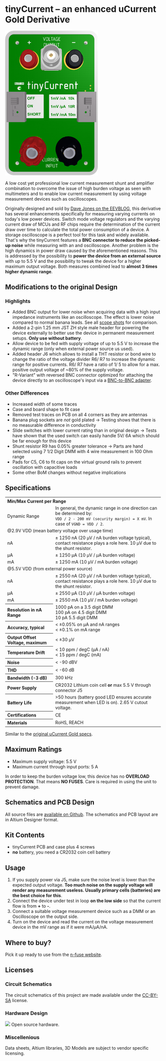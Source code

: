 # tinyCurrent – an enhanced uCurrent Gold Derivative

<img src="Images/3D_tiniycurrent_front_small.png" style="max-width: 300px; display: inline-block;">

A low cost yet professional low current measurement shunt and amplifier
combination to overcome the issue of high burden voltage as seen with
multimeters and to enable low current measurement by using voltage measurement
devices such as oscilloscopes.

Originally designed and sold by
[Dave Jones on the EEVBLOG](https://www.eevblog.com/projects/ucurrent/),
this derivative has several enhancements specifically for measuring varying
currents on today's low power devices.
Switch mode voltage regulators and the varying current draw of MCUs and RF
chips require the determination of the current draw over time to calculate the
total power consumption of a device. A storage oscilloscope is a perfect tool
for this task and widely available.
That's why the tinyCurrent features a **BNC connector to reduce the picked-up
noise** while measuring with an and oscilloscope. Another problem is the high
dynamics in power draw caused by the aforementioned reasons.
This is addressed by the possibility to
**power the device from an external source**
with up to 5.5 V and the possibility to tweak the device for a higher
maximum output voltage. Both measures combined lead to
**almost 3 times higher dynamic range**.

## Modifications to the original Design

### Highlights

- Added BNC output for lower noise when acquiring data with a high input impedance instruments like an oscilloscope. The effect is lower noise compared to normal banana leads.
See all <a href="scope_shots.md">scope shots</a> for comparison.
- Added a 2-pin 1.25 mm JST ZH style male header for powering the device externally to better use the device in permanent measurement setups. **Only use without battery**.
- Allow device to be fed with supply voltage of up to 5.5 V to increase the dynamic range (only when external power source us used).
- Added header J6 which allows to install a THT resistor or bond wire to change the ratio of the voltage divider R6/ R7 to increase the dynamic range for positive currents. R6/ R7 have a ratio of 1/ 5 to allow for a max. positive output voltage of ~80% of the supply voltage.
- "R-Variant" with reversed BNC connector optimized for attaching the device directly to an oscilloscope's input via a [BNC-to-BNC adapter](https://www.telegaertner.com/en/info/catalogue/coax/?IdTreeGroup=12267&IdProduct=12538).

### Other Differences

- Increased width of some traces
- Case and board shape to fit case
- Removed test traces on PCB on all 4 corners as they are antennas
- Banana plug sockets are _not_ gold plated → Testing shows that there is no measurable difference in conductivity
- Slide switches with lower current rating than in original design → Tests have shown that the used switch can easily handle 5V/ 6A which should be far enough for this device
- Shunt resistor R9 has 0.05% greater tolerance → Parts are hand selected using 7 1/2 Digit DMM with 4 wire measurement in 100 Ohm range
- Pads for C5, C6 to fit caps on the virtual ground rails to prevent oscillation with capacitive loads
- Some other BoM changes without negative implications

## Specifications

<table class="vclTable">
  <tr>
    <th colspan="3" style="text-align: left;">
      Min/Max Current per Range
    </th>
  </tr>
  <tr>
    <td>
      Dynamic Range
    </td>
    <td colspan="2">
      In general, the dynamic range in one direction can be determined by:<br><code>VDD / 2 - 200 mV (security margin) = X mV</code>. In case of <code>VGND = VDD / 2</code>.
    </td>
  </tr>
  <tr>
    <td colspan="3">
      @2.9V VDD (mean battery voltage over usage time)
    </td>
  </tr>
  <tr>
    <td>
      nA
    </td>
    <td colspan="2">
      ± 1250 nA (20 µV / nA burden voltage typical), contact resistance plays a role here. 10 µV due to the shunt resistor.
    </td>
  </tr>
  <tr>
    <td>
      µA
    </td>
    <td colspan="2">
      ± 1250 µA (10 µV / µA burden voltage)
    </td>
  </tr>
  <tr>
    <td>
      mA
    </td>
    <td colspan="2">
      ± 1250 mA (10 µV / mA burden voltage)
    </td>
  </tr>
  <tr>
    <td colspan="4">
      @5.5V VDD (from external power source)
    </td>
  </tr>
  <tr>
    <td>
      nA
    </td>
    <td colspan="2">
      ± 2550 nA (20 µV / nA burden voltage typical), contact resistance plays a role here. 10 µV due to the shunt resistor.
    </td>
  </tr>
  <tr>
    <td>
      µA
    </td>
    <td colspan="2">
      ± 2550 µA (10 µV / µA burden voltage)
    </td>
  </tr>
  <tr>
    <td>
      mA
    </td>
    <td colspan="2">
      ± 2550 mA (10 µV / mA burden voltage)
    </td>
  </tr>
  <tr>
    <th style="text-align: left;">
      Resolution in nA Range
    </th>
    <td colspan="3">
      1000 pA on a 3.5 digit DMM<br>
      100 pA on 4.5 digit DMM<br>
      10 pA 5.5 digit DMM
    </td>
  </tr>
  <tr>
    <th style="text-align: left;">
      Accuracy, typical
    </th>
    <td colspan="3">
      &lt; ±0.05% on µA and nA ranges<br>
      &lt; ±0.1% on mA range
    </td>
  </tr>
  <tr>
    <th style="text-align: left;">
      Output Offset Voltage, maximum
    </th>
    <td colspan="3">
      &lt; ±30 µV
    </td>
  </tr>
  <tr>
    <th style="text-align: left;">
      Temperature Drift
    </th>
    <td colspan="3">
      &lt; 10 ppm / degC (µA / nA)<br>
      &lt; 15 ppm / degC (mA)
    </td>
  </tr>
  <tr>
    <th style="text-align: left;">
      Noise
    </th>
    <td colspan="3">
      &lt; -90 dBV
    </td>
  </tr>
  <tr>
    <th style="text-align: left;">
      THD
    </th>
    <td colspan="3">
      &lt; -60 dB
    </td>
  </tr>
  <tr>
    <th style="text-align: left;">
      Bandwidth (-3 dB)
    </th>
    <td colspan="3">
      300 kHz
    </td>
  </tr>
  <tr>
    <th style="text-align: left;">
      Power Supply
    </th>
    <td colspan="3">
      CR2032 Lithium coin cell <b>or</b> max 5.5 V through connector J5
    </td>
  </tr>
  <tr>
    <th style="text-align: left;">
      Battery Life
    </th>
    <td colspan="3">
      &gt;50 hours (battery good LED ensures accurate measurement when LED is on). 2.65 V cutout voltage.
    </td>
  </tr>
  <tr>
    <th style="text-align: left;">
      Certifications
    </th>
    <td colspan="3">
      CE
    </td>
  </tr>
  <tr>
    <th style="text-align: left;">
      Materials
    </th>
    <td colspan="3">
      RoHS, REACH
    </td>
  </tr>
</table>

Similar to the [original uCurrent Gold specs](https://www.eevblog.com/projects/ucurrent/).

## Maximum Ratings

- Maximum supply voltage: 5.5 V
- Maximum current through input ports: 5 A

In order to keep the burden voltage low, this device has no
**OVERLOAD PROTECTION**. That means **NO FUSES**. Care is required in
using the unit to prevent damage.

## Schematics and PCB Design

All source files are [available on Github](https://github.com/nfhw/tinycurrent).
The schematics and PCB layout are in Altium Designer format.

## Kit Contents

- tinyCurrent PCB and case plus 4 screws
- **no** battery, you need a CR2032 coin cell battery

## Usage

1. If you supply power via J5, make sure the noise level is lower than the expected output voltage.
**Too much noise on the supply voltage will render any measurement useless. Usually primary cells (batteries) are the best choice for this**.
2. Connect the device under test in loop **on the low side** so that the current flow is from **+** to **-**.
3. Connect a suitable voltage measurement device such as a DMM or an Oscilloscope on the output side.
4. Turn on the device and read the current on the voltage measurement device in the mV range as if it were mA/µA/nA.

## Where to buy?

Pick it up ready to use from the [n-fuse website](https://www.n-fuse.co/devices/tinyCurrent-precision-low-Current-Measurement-Shunt-and-Amplifier-Device.html).

## Licenses

### Circuit Schematics

The circuit schematics of this project are made available under the
[CC-BY-SA](https://creativecommons.org/licenses/by-sa/3.0/) license.

### Hardware Design

<img src="https://i2.wp.com/www.oshwa.org/wp-content/uploads/2014/03/oshw-logo-100-px.png?resize=95%2C100"> Open source hardware.

### Miscellenious

Data sheets, Altium libraries, 3D Models are subject to vendor specific
licensing.
